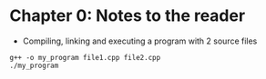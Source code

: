 # Chapter 0: Notes to the reader

* Compiling, linking and executing a program with 2 source files
```
g++ -o my_program file1.cpp file2.cpp
./my_program
```

